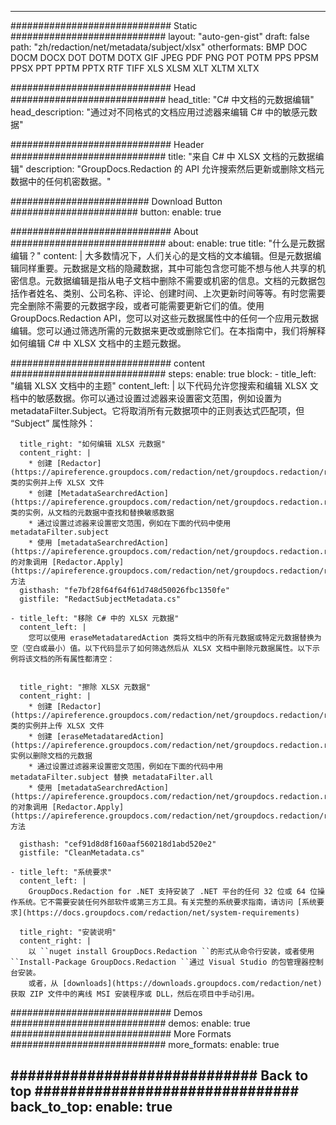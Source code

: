 
---
############################# Static ############################
layout: "auto-gen-gist" 
draft: false
path: "zh/redaction/net/metadata/subject/xlsx"
otherformats: BMP DOC DOCM DOCX DOT DOTM DOTX GIF JPEG PDF PNG POT POTM PPS PPSM PPSX PPT PPTM PPTX RTF TIFF XLS XLSM XLT XLTM XLTX  

############################# Head ############################
head_title: "C# 中文档的元数据编辑"
head_description: "通过对不同格式的文档应用过滤器来编辑 C# 中的敏感元数据"

############################# Header ############################
title: "来自 C# 中 XLSX 文档的元数据编辑"
description: "GroupDocs.Redaction 的 API 允许搜索然后更新或删除文档元数据中的任何机密数据。"

######################### Download Button #######################
button:
    enable: true

############################# About ############################
about:
    enable: true
    title: "什么是元数据编辑？"
    content: |
        大多数情况下，人们关心的是文档的文本编辑。但是元数据编辑同样重要。元数据是文档的隐藏数据，其中可能包含您可能不想与他人共享的机密信息。元数据编辑是指从电子文档中删除不需要或机密的信息。文档的元数据包括作者姓名、类别、公司名称、评论、创建时间、上次更新时间等等。有时您需要完全删除不需要的元数据字段，或者可能需要更新它们的值。使用 GroupDocs.Redaction API，您可以对这些元数据属性中的任何一个应用元数据编辑。您可以通过筛选所需的元数据来更改或删除它们。在本指南中，我们将解释如何编辑 C# 中 XLSX 文档中的主题元数据。

############################# content ############################
steps:
    enable: true
    block:
    - title_left: "编辑 XLSX 文档中的主题"
      content_left: |
        以下代码允许您搜索和编辑 XLSX 文档中的敏感数据。你可以通过设置过滤器来设置密文范围，例如设置为 metadataFilter.Subject。它将取消所有元数据项中的正则表达式匹配项，但 “Subject” 属性除外：
        

      title_right: "如何编辑 XLSX 元数据"
      content_right: |
        * 创建 [Redactor](https://apireference.groupdocs.com/redaction/net/groupdocs.redaction/redactor) 类的实例并上传 XLSX 文件
        * 创建 [MetadataSearchredAction](https://apireference.groupdocs.com/redaction/net/groupdocs.redaction.redactions/metadatasearchredaction) 类的实例，从文档的元数据中查找和替换敏感数据
        * 通过设置过滤器来设置密文范围，例如在下面的代码中使用 metadataFilter.subject
        * 使用 [metadataSearchredAction](https://apireference.groupdocs.com/redaction/net/groupdocs.redaction.redactions/metadatasearchredaction) 的对象调用 [Redactor.Apply](https://apireference.groupdocs.com/redaction/net/groupdocs.redaction/redactor/methods/apply/index) 方法        
      gisthash: "fe7bf28f64f64f61d748d50026fbc1350fe"
      gistfile: "RedactSubjectMetadata.cs"

    - title_left: "移除 C# 中的 XLSX 元数据"
      content_left: |
        您可以使用 eraseMetadataredAction 类将文档中的所有元数据或特定元数据替换为空（空白或最小）值。以下代码显示了如何筛选然后从 XLSX 文档中删除元数据属性。以下示例将该文档的所有属性都清空：
        
        
      title_right: "擦除 XLSX 元数据"
      content_right: |
        * 创建 [Redactor](https://apireference.groupdocs.com/redaction/net/groupdocs.redaction/redactor) 类的实例并上传 XLSX 文件
        * 创建 [eraseMetadataredAction](https://apireference.groupdocs.com/redaction/net/groupdocs.redaction.redactions/erasemetadataredaction) 实例以删除文档的元数据
        * 通过设置过滤器来设置密文范围，例如在下面的代码中用 metadataFilter.subject 替换 metadataFilter.all 
        * 使用 [metadataSearchredAction](https://apireference.groupdocs.com/redaction/net/groupdocs.redaction.redactions/metadatasearchredaction) 的对象调用 [Redactor.Apply](https://apireference.groupdocs.com/redaction/net/groupdocs.redaction/redactor/methods/apply/index) 方法
        
      gisthash: "cef91d8d8f160aaf560218d1abd520e2"
      gistfile: "CleanMetadata.cs"

    - title_left: "系统要求"
      content_left: |
        GroupDocs.Redaction for .NET 支持安装了 .NET 平台的任何 32 位或 64 位操作系统。它不需要安装任何外部软件或第三方工具。有关完整的系统要求指南，请访问 [系统要求](https://docs.groupdocs.com/redaction/net/system-requirements)
        
      title_right: "安装说明"
      content_right: |
        以 ``nuget install GroupDocs.Redaction ``的形式从命令行安装，或者使用 ``Install-Package GroupDocs.Redaction ``通过 Visual Studio 的包管理器控制台安装。 
        或者，从 [downloads](https://downloads.groupdocs.com/redaction/net) 获取 ZIP 文件中的离线 MSI 安装程序或 DLL，然后在项目中手动引用。

############################# Demos ############################
demos:
    enable: true
############################# More Formats ############################
more_formats:
    enable: true

############################# Back to top ###############################
back_to_top:
    enable: true
---